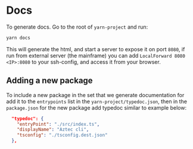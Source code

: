 # Docs

To generate docs. Go to the root of `yarn-project` and run:
```bash
yarn docs
```
This will generate the html, and start a server to expose it on port `8080`, if run from external server (the mainframe) you can add `LocalForward 8080 <IP>:8080` to your ssh-config, and access it from your browser.

## Adding a new package
To include a new package in the set that we generate documentation for add it to the `entrypoints` list in the `yarn-project/typedoc.json`, then in the `package.json` for the new package add typedoc similar to example below:
```json
  "typedoc": {
    "entryPoint": "./src/index.ts",
    "displayName": "Aztec cli",
    "tsconfig": "./tsconfig.dest.json"
  },
```
